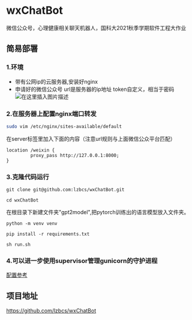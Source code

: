 # wxChatBot
微信公众号，心理健康相关聊天机器人，国科大2021秋季学期软件工程大作业
## 简易部署
### 1.环境
* 带有公网ip的云服务器,安装好nginx
* 申请好的微信公众号
url是服务器的ip地址
token自定义，相当于密码
![在这里插入图片描述](https://img-blog.csdnimg.cn/a6d3c419e59541a3a222fdc6725e10c9.jpg?x-oss-process=image/watermark,type_d3F5LXplbmhlaQ,shadow_50,text_Q1NETiBAcmV0dXJuIHM=,size_20,color_FFFFFF,t_70,g_se,x_16#pic_center)

### 2.在服务器上配置nginx端口转发

```bash
sudo vim /etc/nginx/sites-available/default
```
在server标签里加入下面的内容（注意url规则与上面微信公众平台匹配）

```
location /weixin {
         proxy_pass http://127.0.0.1:8000;
}

```

### 3.克隆代码运行

```shell
git clone git@github.com:lzbcs/wxChatBot.git

cd wxChatBot
```
在根目录下新建文件夹"gpt2model",把pytorch训练出的语言模型放入文件夹。
```shell
python -m venv venv

pip install -r requirements.txt

sh run.sh
```
### 4.可以进一步使用supervisor管理gunicorn的守护进程
[配置参考](http://supervisord.org/configuration.html)

## 项目地址
https://github.com/lzbcs/wxChatBot
